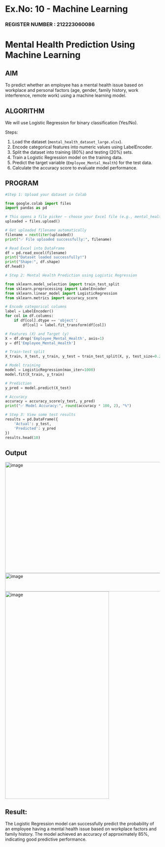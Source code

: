 # Ex.No: 10 - Machine Learning 
### REGISTER NUMBER : 212223060086
# Mental Health Prediction Using Machine Learning

## AIM
To predict whether an employee has a mental health issue based on workplace and personal factors (age, gender, family history, work interference, remote work) using a machine learning model.

## ALGORITHM
We will use Logistic Regression for binary classification (Yes/No).

Steps:
1. Load the dataset (`mental_health_dataset_large.xlsx`).  
2. Encode categorical features into numeric values using LabelEncoder.  
3. Split the dataset into training (80%) and testing (20%) sets.  
4. Train a Logistic Regression model on the training data.  
5. Predict the target variable (`Employee_Mental_Health`) for the test data.  
6. Calculate the accuracy score to evaluate model performance.  

## PROGRAM
```python
#Step 1: Upload your dataset in Colab

from google.colab import files
import pandas as pd

# This opens a file picker — choose your Excel file (e.g., mental_health_dataset_large.xlsx)
uploaded = files.upload()

# Get uploaded filename automatically
filename = next(iter(uploaded))
print("✅ File uploaded successfully:", filename)

# Read Excel into DataFrame
df = pd.read_excel(filename)
print("Dataset loaded successfully!")
print("Shape:", df.shape)
df.head()

# Step 2: Mental Health Prediction using Logistic Regression

from sklearn.model_selection import train_test_split
from sklearn.preprocessing import LabelEncoder
from sklearn.linear_model import LogisticRegression
from sklearn.metrics import accuracy_score

# Encode categorical columns
label = LabelEncoder()
for col in df.columns:
    if df[col].dtype == 'object':
        df[col] = label.fit_transform(df[col])

# Features (X) and Target (y)
X = df.drop('Employee_Mental_Health', axis=1)
y = df['Employee_Mental_Health']

# Train-test split
X_train, X_test, y_train, y_test = train_test_split(X, y, test_size=0.2, random_state=42)

# Model training
model = LogisticRegression(max_iter=1000)
model.fit(X_train, y_train)

# Prediction
y_pred = model.predict(X_test)

# Accuracy
accuracy = accuracy_score(y_test, y_pred)
print("✅ Model Accuracy:", round(accuracy * 100, 2), "%")

# Step 3: View some test results
results = pd.DataFrame({
    'Actual': y_test,
    'Predicted': y_pred
})
results.head(10)
```
## Output
<img width="1282" height="362" alt="image" src="https://github.com/user-attachments/assets/a6b8a6fa-2db8-4d82-97f3-390df2be9e8f" />

<img width="691" height="60" alt="image" src="https://github.com/user-attachments/assets/2a89489e-9630-422f-b5f2-3584049c3243" />

<img width="338" height="676" alt="image" src="https://github.com/user-attachments/assets/90bf5551-6fa9-4af5-8c98-da28e93fae03" />

## Result:
The Logistic Regression model can successfully predict the probability of an employee having a mental health issue based on workplace factors and family history. The model achieved an accuracy of approximately 85%, indicating good predictive performance.
